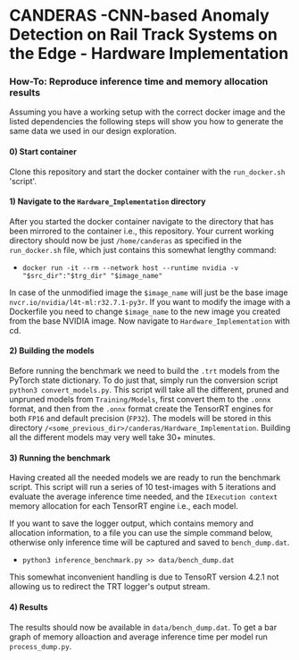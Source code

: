 # CANDERAS -**C**NN-based **An**omaly **D**etection on **Ra**il Track **S**ystems on the Edge - Hardware Implementation


### How-To: Reproduce inference time and memory allocation results

Assuming you have a working setup with the correct docker image and the listed dependencies the following steps will show you how to generate the same data we used in our design exploration.

#### 0) Start container
Clone this repository and start the docker container with the `run_docker.sh` 'script'.

#### 1) Navigate to the `Hardware_Implementation` directory

After you started the docker container navigate to the directory that has been mirrored to the container i.e., this repository. Your current working directory should now be just `/home/canderas` as specified in the `run_docker.sh` file, which just contains this somewhat lengthy command:

+ `docker run -it --rm --network host --runtime nvidia -v "$src_dir":"$trg_dir" "$image_name"` 
  
In case of the unmodified image the `$image_name` will just be the base image `nvcr.io/nvidia/l4t-ml:r32.7.1-py3r`. If you want to modify the image with a Dockerfile you need to change `$image_name` to the new image you created from the base NVIDIA image. Now navigate to `Hardware_Implementation` with cd.

#### 2) Building the models

Before running the benchmark we need to build the `.trt` models from the PyTorch state dictionary. To do just that, simply run the conversion script `python3 convert_models.py`. This script will take all the different, pruned and unpruned models from `Training/Models`, first convert them to the `.onnx` format, and then from the `.onnx` format create the TensorRT engines for both `FP16` and default precision (`FP32`). The models will be stored in this directory `/<some_previous_dir>/canderas/Hardware_Implementation`. Building all the different models may very well take 30+ minutes. 


#### 3) Running the benchmark

Having created all the needed models we are ready to run the benchmark script. This script will run a series of 10 test-images with 5 iterations and evaluate the average inference time needed, and the `IExecution context` memory allocation for each TensorRT engine i.e., each model. 

If you want to save the logger output, which contains memory and allocation information, to a file you can use the simple command below, otherwise only inference time will be captured and saved to `bench_dump.dat`. 

+ `python3 inference_benchmark.py >> data/bench_dump.dat`

This somewhat inconvenient handling is due to TensoRT version 4.2.1 not allowing us to redirect the TRT logger's output stream.


#### 4) Results 

The results should now be available in `data/bench_dump.dat`. To get a bar graph of memory alloaction and average inference time per model run `process_dump.py`.